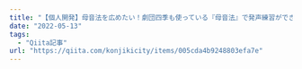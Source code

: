 ```yaml
---
title: "【個人開発】母音法を広めたい！劇団四季も使っている『母音法』で発声練習ができるサービス『BOIトレ ~ 母音法で発声練習 ~』をリリースしました！"
date: "2022-05-13"
tags:
  - "Qiita記事"
url: "https://qiita.com/konjikicity/items/005cda4b9248803efa7e"
---
```


